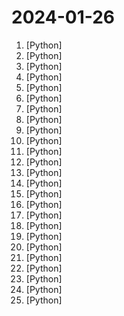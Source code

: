 # 2024-01-26

1. [](https://github.comundefined "Depth Anything: Unleashing the Power of Large-Scale Unlabeled Data") [Python]
2. [](https://github.comundefined "Mastering Text-to-Image Diffusion: Recaptioning, Planning, and Generating with Multimodal LLMs (PRG)") [Python]
3. [](https://github.comundefined "") [Python]
4. [](https://github.comundefined "tiny vision language model") [Python]
5. [](https://github.comundefined "Convert PDF to markdown quickly with high accuracy") [Python]
6. [](https://github.comundefined "") [Python]
7. [](https://github.comundefined "InstantID : Zero-shot Identity-Preserving Generation in Seconds 🔥") [Python]
8. [](https://github.comundefined "GFPGAN aims at developing Practical Algorithms for Real-world Face Restoration.") [Python]
9. [](https://github.comundefined "Unofficial implementation of InstantID for ComfyUI") [Python]
10. [](https://github.comundefined "⚡ Building applications with LLMs through composability ⚡") [Python]
11. [](https://github.comundefined "A collective list of free APIs") [Python]
12. [](https://github.comundefined "Google Cloud Client Library for Python") [Python]
13. [](https://github.comundefined "An Open-Source Assistants API and GPTs alternative. Dify.AI is an LLM application development platform. It integrates the concepts of Backend as a Service and LLMOps, covering the core tech stack required for building generative AI-native applications, including a built-in RAG engine.") [Python]
14. [](https://github.comundefined "Fixes the bug which forces a player to create a new character when they already have a save. Useful for migrating maps from co-op to dedicated servers and from one dedicated server to another.") [Python]
15. [](https://github.comundefined "Text-to-3D Generation within 5 Minutes") [Python]
16. [](https://github.comundefined "A 6 Lesson course teaching everything you need to know about harnessing GitHub Copilot and an AI Paired Programing resource.") [Python]
17. [](https://github.comundefined "A collaboration friendly studio for NeRFs") [Python]
18. [](https://github.comundefined "") [Python]
19. [](https://github.comundefined "Machine Learning Engineering Open Book") [Python]
20. [](https://github.comundefined "Orion-14B is a family of models includes a 14B foundation LLM, and a series of models: a chat model, a long context model, a quantized model, a RAG fine-tuned model, and an Agent fine-tuned model. Orion-14B 系列模型包括一个具有140亿参数的多语言基座大模型以及一系列相关的衍生模型，包括对话模型，长文本模型，量化模型，RAG微调模型，Agent微调模型等。") [Python]
21. [](https://github.comundefined "The open source platform for AI-native application development.") [Python]
22. [](https://github.comundefined "分享 GitHub 上有趣、入门级的开源项目。Share interesting, entry-level open source projects on GitHub.") [Python]
23. [](https://github.comundefined "Instant voice cloning by MyShell.") [Python]
24. [](https://github.comundefined "Official code implementation of Vary: Scaling Up the Vision Vocabulary of Large Vision Language Models.") [Python]
25. [](https://github.comundefined "Create your own vulnerable by design AWS penetration testing playground") [Python]
